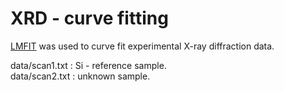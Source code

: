 # XRD - curve fitting

[LMFIT](https://lmfit.github.io/lmfit-py/) was used to curve fit experimental X-ray diffraction data.

data/scan1.txt : Si - reference sample.  
data/scan2.txt : unknown sample. 
